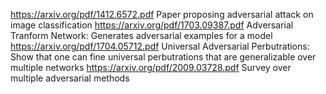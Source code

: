 https://arxiv.org/pdf/1412.6572.pdf Paper proposing adversarial attack on image classification
https://arxiv.org/pdf/1703.09387.pdf Adversarial Tranform Network: Generates adversarial examples for a model
https://arxiv.org/pdf/1704.05712.pdf Universal Adversarial Perbutrations: Show that one can fine universal perbutrations that are generalizable over multiple networks
https://arxiv.org/pdf/2009.03728.pdf Survey over multiple adversarial methods